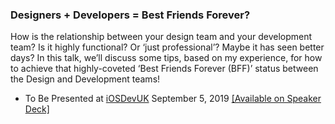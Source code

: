 ### Designers + Developers = Best Friends Forever?

How is the relationship between your design team and your development team? Is it highly functional? Or ‘just professional’? Maybe it has seen better days? In this talk, we’ll discuss some tips, based on my experience, for how to achieve that highly-coveted ‘Best Friends Forever (BFF)’ status between the Design and Development teams!

- To Be Presented at [iOSDevUK](https://www.iosdevuk.com/) September 5, 2019 [[Available on Speaker Deck]](https://speakerdeck.com/devwiththehair/designers-plus-developers-equals-best-friends-forever)
